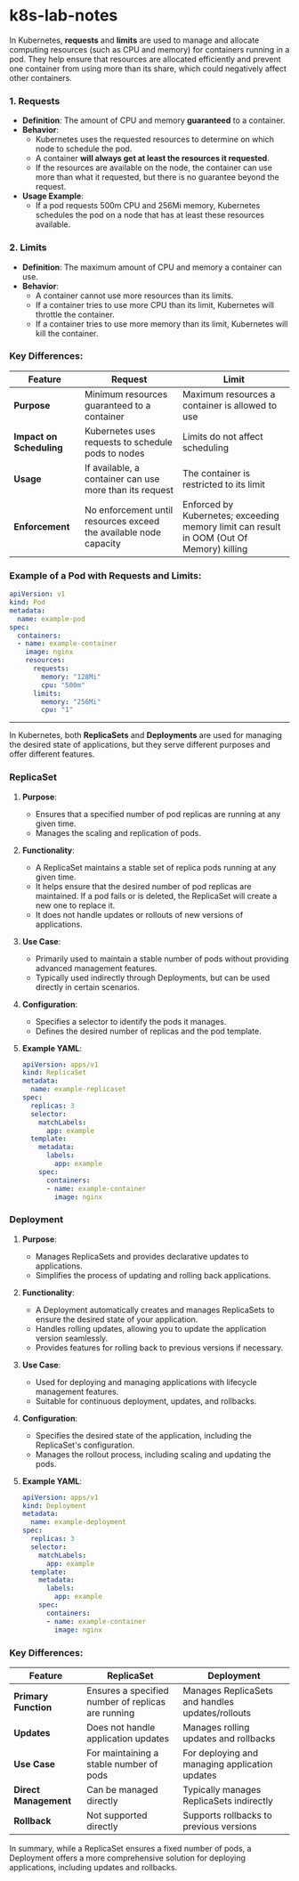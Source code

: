 # k8s-lab-notes

In Kubernetes, **requests** and **limits** are used to manage and allocate computing resources (such as CPU and memory) for containers running in a pod. They help ensure that resources are allocated efficiently and prevent one container from using more than its share, which could negatively affect other containers.

### 1. **Requests**
- **Definition**: The amount of CPU and memory **guaranteed** to a container.
- **Behavior**: 
  - Kubernetes uses the requested resources to determine on which node to schedule the pod. 
  - A container **will always get at least the resources it requested**.
  - If the resources are available on the node, the container can use more than what it requested, but there is no guarantee beyond the request.
- **Usage Example**: 
  - If a pod requests 500m CPU and 256Mi memory, Kubernetes schedules the pod on a node that has at least these resources available.
  
### 2. **Limits**
- **Definition**: The maximum amount of CPU and memory a container can use.
- **Behavior**: 
  - A container cannot use more resources than its limits. 
  - If a container tries to use more CPU than its limit, Kubernetes will throttle the container.
  - If a container tries to use more memory than its limit, Kubernetes will kill the container.
  
### Key Differences:

| Feature       | **Request**                                        | **Limit**                                         |
|---------------|----------------------------------------------------|---------------------------------------------------|
| **Purpose**   | Minimum resources guaranteed to a container        | Maximum resources a container is allowed to use   |
| **Impact on Scheduling** | Kubernetes uses requests to schedule pods to nodes | Limits do not affect scheduling |
| **Usage**     | If available, a container can use more than its request | The container is restricted to its limit |
| **Enforcement**| No enforcement until resources exceed the available node capacity | Enforced by Kubernetes; exceeding memory limit can result in OOM (Out Of Memory) killing |

### Example of a Pod with Requests and Limits:

```yaml
apiVersion: v1
kind: Pod
metadata:
  name: example-pod
spec:
  containers:
  - name: example-container
    image: nginx
    resources:
      requests:
        memory: "128Mi"
        cpu: "500m"
      limits:
        memory: "256Mi"
        cpu: "1"
```

--------------------------------------------------------------------------------------


In Kubernetes, both **ReplicaSets** and **Deployments** are used for managing the desired state of applications, but they serve different purposes and offer different features.

### **ReplicaSet**

1. **Purpose**:
   - Ensures that a specified number of pod replicas are running at any given time.
   - Manages the scaling and replication of pods.

2. **Functionality**:
   - A ReplicaSet maintains a stable set of replica pods running at any given time.
   - It helps ensure that the desired number of pod replicas are maintained. If a pod fails or is deleted, the ReplicaSet will create a new one to replace it.
   - It does not handle updates or rollouts of new versions of applications.

3. **Use Case**:
   - Primarily used to maintain a stable number of pods without providing advanced management features.
   - Typically used indirectly through Deployments, but can be used directly in certain scenarios.

4. **Configuration**:
   - Specifies a selector to identify the pods it manages.
   - Defines the desired number of replicas and the pod template.

5. **Example YAML**:

   ```yaml
   apiVersion: apps/v1
   kind: ReplicaSet
   metadata:
     name: example-replicaset
   spec:
     replicas: 3
     selector:
       matchLabels:
         app: example
     template:
       metadata:
         labels:
           app: example
       spec:
         containers:
         - name: example-container
           image: nginx
   ```

### **Deployment**

1. **Purpose**:
   - Manages ReplicaSets and provides declarative updates to applications.
   - Simplifies the process of updating and rolling back applications.

2. **Functionality**:
   - A Deployment automatically creates and manages ReplicaSets to ensure the desired state of your application.
   - Handles rolling updates, allowing you to update the application version seamlessly.
   - Provides features for rolling back to previous versions if necessary.

3. **Use Case**:
   - Used for deploying and managing applications with lifecycle management features.
   - Suitable for continuous deployment, updates, and rollbacks.

4. **Configuration**:
   - Specifies the desired state of the application, including the ReplicaSet's configuration.
   - Manages the rollout process, including scaling and updating the pods.

5. **Example YAML**:

   ```yaml
   apiVersion: apps/v1
   kind: Deployment
   metadata:
     name: example-deployment
   spec:
     replicas: 3
     selector:
       matchLabels:
         app: example
     template:
       metadata:
         labels:
           app: example
       spec:
         containers:
         - name: example-container
           image: nginx
   ```

### Key Differences:

| Feature              | **ReplicaSet**                                         | **Deployment**                                      |
|----------------------|--------------------------------------------------------|-----------------------------------------------------|
| **Primary Function** | Ensures a specified number of replicas are running    | Manages ReplicaSets and handles updates/rollouts    |
| **Updates**          | Does not handle application updates                    | Manages rolling updates and rollbacks               |
| **Use Case**         | For maintaining a stable number of pods                | For deploying and managing application updates      |
| **Direct Management**| Can be managed directly                                | Typically manages ReplicaSets indirectly             |
| **Rollback**         | Not supported directly                                 | Supports rollbacks to previous versions             |

In summary, while a ReplicaSet ensures a fixed number of pods, a Deployment offers a more comprehensive solution for deploying applications, including updates and rollbacks.
